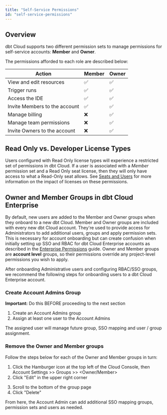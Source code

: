 ```yaml
---
title: "Self-Service Permissions"
id: "self-service-permissions"
---
```


## Overview

dbt Cloud supports two different permission sets to manage permissions for self-service accounts: **Member** and **Owner**.  

The permissions afforded to each role are described below:

| Action | Member | Owner |
| ------ | ------ | ----- |
| View and edit resources | ✅ | ✅ |
| Trigger runs | ✅ | ✅ |
| Access the IDE | ✅ | ✅ |
| Invite Members to the account | ✅ | ✅ |
| Manage billing | ❌ | ✅ |
| Manage team permissions | ❌ | ✅ |
| Invite Owners to the account | ❌ | ✅ |

## Read Only vs. Developer License Types

Users configured with Read Only license types will experience a restricted set of permissions in dbt Cloud. If a user is associated with a _Member_ permission set and a Read Only seat license, then they will only have access to what a Read-Only seat allows. See [Seats and Users](cloud-seats-and-users) for more information on the impact of licenses on these permissions.

## Owner and Member Groups in dbt Cloud Enterprise  

By default, new users are added to the Member and Owner groups when they onboard to a new dbt Cloud. Member and Owner groups are included with every new dbt Cloud account. They're used to provide access for Administrators to add additional users, groups and apply permission sets. This is necessary for account onboarding but can create confusion when initially setting up SSO and RBAC for dbt Cloud Enterprise accounts as described in the [Enterprise Permissions](enterprise-permissions) guide. Owner and Member groups are **account level** groups, so their permissions override any project-level permissions you wish to apply.

After onboarding Administrative users and configuring RBAC/SSO groups, we recommend the following steps for onboarding users to a dbt Cloud Enterprise account.

### Create Account Admins Group

**Important:** Do this BEFORE proceeding to the next section

1) Create an Account Admins group  
2) Assign at least one user to the Account Admins

The assigned user will manage future group, SSO mapping and user / group assignment.

### Remove the Owner and Member groups

Follow the steps below for each of the Owner and Member groups in turn:

1) Click the Hamburger icon at the top left of the Cloud Console, then Account Settings >> Groups >> <Owner/Member>  
2) Click "Edit" in the upper right corner

<Lightbox src="/img/docs/dbt-cloud/dbt-cloud-enterprise/access-control/edit-group.png" title="Editing a Group"/>

3) Scroll to the bottom of the group page  
4) Click "Delete"

From here, the Account Admin can add additional SSO mapping groups, permission sets and users as needed.
